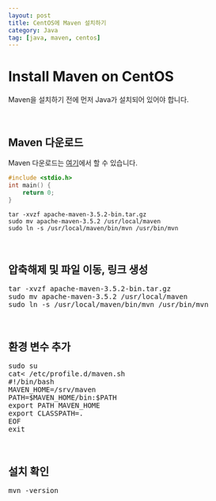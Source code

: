 ```yaml
---
layout: post
title: CentOS에 Maven 설치하기
category: Java
tag: [java, maven, centos]
---
```

# Install Maven on CentOS

Maven을 설치하기 전에 먼저 Java가 설치되어 있어야 합니다.

<br>

## Maven 다운로드

Maven 다운로드는 [여기](https://maven.apache.org/download.cgi)에서 할 수 있습니다.

```cpp
#include <stdio.h>
int main() {
    return 0;
}
```

```shell
tar -xvzf apache-maven-3.5.2-bin.tar.gz
sudo mv apache-maven-3.5.2 /usr/local/maven
sudo ln -s /usr/local/maven/bin/mvn /usr/bin/mvn
```


<br>

## 압축해제 및 파일 이동, 링크 생성

<pre class="prettyprint">
tar -xvzf apache-maven-3.5.2-bin.tar.gz
sudo mv apache-maven-3.5.2 /usr/local/maven
sudo ln -s /usr/local/maven/bin/mvn /usr/bin/mvn
</pre>

<br>

## 환경 변수 추가

<pre class="prettyprint">
sudo su
cat<<EOF> /etc/profile.d/maven.sh
#!/bin/bash 
MAVEN_HOME=/srv/maven 
PATH=$MAVEN_HOME/bin:$PATH 
export PATH MAVEN_HOME 
export CLASSPATH=.
EOF
exit
</pre>

<br>

## 설치 확인

<pre class="prettyprint">
mvn -version
</pre>
